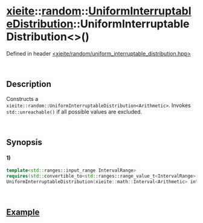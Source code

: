 # [xieite](../../../../../../xieite.md)\:\:[random](../../../../../../random.md)\:\:[UniformInterruptableDistribution<Arithmetic>](../../../../uniform_interruptable_distribution.md)\:\:UniformInterruptableDistribution\<\>\(\)
Defined in header [<xieite/random/uniform_interruptable_distribution.hpp>](../../../../../../../include/xieite/random/uniform_interruptable_distribution.hpp)

&nbsp;

## Description
Constructs a `xieite::random::UniformInterruptableDistribution<Arithmetic>`. Invokes `std::unreachable()` if all possible values are excluded.

&nbsp;

## Synopsis
#### 1)
```cpp
template<std::ranges::input_range IntervalRange>
requires(std::convertible_to<std::ranges::range_value_t<IntervalRange>, xieite::math::Interval<Arithmetic>>)
UniformInterruptableDistribution(xieite::math::Interval<Arithmetic> interval, IntervalRange&& interruptions) noexcept;
```

&nbsp;

## [Example](../../../../uniform_interruptable_distribution.md#Example)
